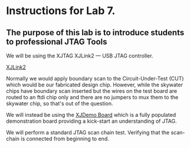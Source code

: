 # Instructions for Lab 7.

## The purpose of this lab is to introduce students to professional JTAG Tools

We will be using the XJTAG XJLink2 — USB JTAG controller.

[XJLink2](https://www.xjtag.com/products/hardware/xjlink-xjlink2-controller/)

Normally we would apply boundary scan to the Circuit-Under-Test (CUT) which would be our fabricated
design chip. However, while the skywater chips have boundary scan inserted but the wires on the test board are routed to an ftdi chip only and there are no jumpers to mux them to the skywater chip, so that's out of the question. 

We will instead be using the [XJDemo Board](https://www.xjtag.com/products/capabilities/xjdemo-board/) which
is a fully populated demonstration board providing a kick-start an understanding of JTAG.


We will perform a standard JTAG scan chain test. Verifying that the scan-chain is connected from beginning to end.


